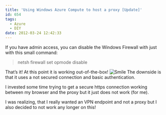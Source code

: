 ```yaml
---
title: 'Using Windows Azure Compute to host a proxy [Update]'
id: 654
tags:
  - Azure
  - DIY
date: 2012-03-24 12:42:33
---
```


If you have admin access, you can disable the Windows Firewall with just with this small command:
  > netsh firewall set opmode disable  

That’s it! At this point it is working out-of-the-box! ![Smile](https://az275061.vo.msecnd.net/blogmedia/2012/03/wlEmoticon-smile3.png) The downside is that it uses a not secured connection and basic authentication.

I invested some time trying to get a secure https connection working between my browser and the proxy but it just does not work (for me).

I was realizing, that I really wanted an VPN endpoint and not a proxy but I also decided to not work any longer on this!